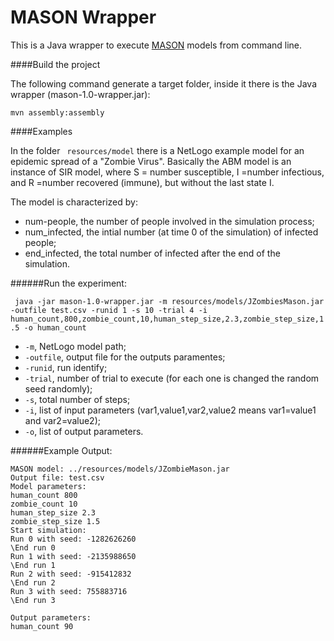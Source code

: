 # MASON Wrapper

This is a Java wrapper to execute [MASON](http://cs.gmu.edu/~eclab/projects/mason/) models from command line.

####Build the project

The following command generate a target folder, inside it there is the Java wrapper (mason-1.0-wrapper.jar):

``` mvn assembly:assembly ```

####Examples

In the folder ` resources/model` there is a NetLogo example model for an epidemic spread of a "Zombie Virus". Basically the ABM model is an instance of SIR model, where S = number susceptible, I =number infectious, and R =number recovered (immune), but without the last state I.

The model is characterized by:

  - num-people, the number of people involved in the simulation process;
  - num_infected, the intial number (at time 0 of the simulation) of infected people;
  - end_infected, the total number of infected after the end of the simulation.

######Run the experiment:

``` java -jar mason-1.0-wrapper.jar -m resources/models/JZombiesMason.jar -outfile test.csv -runid 1 -s 10 -trial 4 -i human_count,800,zombie_count,10,human_step_size,2.3,zombie_step_size,1.5 -o human_count```

  - ```-m```,  NetLogo model path;
  - ```-outfile```, output file for the outputs paramentes;
  - ```-runid```,  run identify;
  - ```-trial```,  number of trial to execute (for each one is changed the random seed randomly);
  - ```-s```, total number of steps;
  - ```-i```, list of input parameters (var1,value1,var2,value2 means var1=value1 and var2=value2);
  - ```-o```, list of output parameters.

######Example Output:
  ```
MASON model: ../resources/models/JZombieMason.jar
Output file: test.csv
Model parameters:
human_count 800
zombie_count 10
human_step_size 2.3
zombie_step_size 1.5
Start simulation: 
Run 0 with seed: -1282626260
\End run 0
Run 1 with seed: -2135988650
\End run 1
Run 2 with seed: -915412832
\End run 2
Run 3 with seed: 755883716
\End run 3

Output parameters:
human_count 90

  ```
